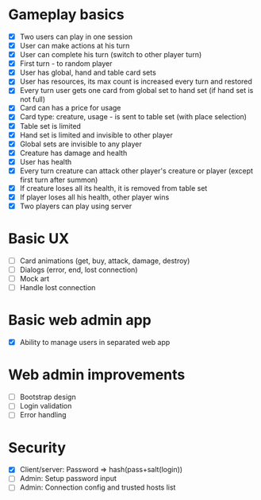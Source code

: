 # Gameplay basics

- [x] Two users can play in one session
- [x] User can make actions at his turn
- [x] User can complete his turn (switch to other player turn)
- [x] First turn - to random player
- [x] User has global, hand and table card sets
- [x] User has resources, its max count is increased every turn and restored
- [x] Every turn user gets one card from global set to hand set (if hand set is not full)
- [x] Card can has a price for usage
- [x] Card type: creature, usage - is sent to table set (with place selection)
- [x] Table set is limited
- [x] Hand set is limited and invisible to other player
- [x] Global sets are invisible to any player
- [x] Creature has damage and health
- [x] User has health
- [x] Every turn creature can attack other player's creature or player (except first turn after summon)
- [x] If creature loses all its health, it is removed from table set
- [x] If player loses all his health, other player wins
- [x] Two players can play using server

# Basic UX

- [ ] Card animations (get, buy, attack, damage, destroy)
- [ ] Dialogs (error, end, lost connection)
- [ ] Mock art
- [ ] Handle lost connection

# Basic web admin app

- [x] Ability to manage users in separated web app

# Web admin improvements

- [ ] Bootstrap design
- [ ] Login validation
- [ ] Error handling

# Security

- [x] Client/server: Password => hash(pass+salt(login))
- [ ] Admin: Setup password input
- [ ] Admin: Connection config and trusted hosts list
